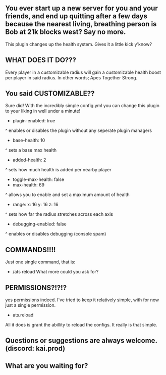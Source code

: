 You ever start up a new server for you and your friends, and end up quitting after a few days because the nearest living, breathing person is Bob at 21k blocks west?
Say no more.
-----------------------------------------------------------------------------------------------
This plugin changes up the health system. Gives it a little kick y'know?

WHAT DOES IT DO???
-----------------------------------------------------------------------------------------------

Every player in a customizable radius will gain a customizable health boost per player in said radius.
In other words; Apes Together Strong.

You said CUSTOMIZABLE??
-----------------------------------------------------------------------------------------------

Sure did! With the incredibly simple config.yml you can change this plugin to your liking in well under a minute!

- plugin-enabled: true

^ enables or disables the plugin without any seperate plugin managers

- base-health: 10

^ sets a base max health

- added-health: 2

^ sets how much health is added per nearby player

- toggle-max-health: false
- max-health: 69

^ allows you to enable and set a maximum amount of health

- range:
  x: 16
  y: 16
  z: 16
  
^ sets how far the radius stretches across each axis

- debugging-enabled: false
  
^ enables or disables debugging (console spam)

COMMANDS!!!!
-----------------------------------------------------------------------------------------------
Just one single command, that is:
- /ats reload
What more could you ask for?

PERMISSIONS?!?!?
-----------------------------------------------------------------------------------------------

yes permissions indeed.
I've tried to keep it relatively simple, with for now just a single permission.
- ats.reload

All it does is grant the abillity to reload the configs. It really is that simple.

Questions or suggestions are always welcome. (discord: kai.prod)
-----------------------------------------------------------------------------------------------
What are you waiting for?
-----------------------------------------------------------------------------------------------
